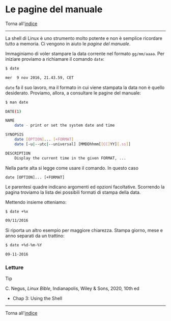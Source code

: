 # Le pagine del manuale

Torna all'[indice](../toc.md)

---

La shell di Linux è uno strumento molto potente e non è semplice ricordare tutto a memoria. Ci vengono in aiuto le _pagine del manuale_.

Immaginiamo di voler stampare la data corrente nel formato `gg/mm/aaaa`. Per iniziare proviamo a richiamare il comando `date`:

```bash
$ date

mer  9 nov 2016, 21.43.59, CET
```

`date` fa il suo lavoro, ma il formato in cui viene stampata la data non è quello desiderato. Proviamo, allora, a consultare le pagine del manuale:

```bash
$ man date

DATE(1)

NAME
    date - print or set the system date and time

SYNOPSIS
    date [OPTION]... [+FORMAT]
    date [-u|--utc|--universal] [MMDDhhmm[[CC]YY][.ss]]

DESCRIPTION
    Display the current time in the given FORMAT, ...
```

Nella parte alta si legge come usare il comando. In questo caso

`date [OPTION]... [+FORMAT]`

Le parentesi quadre indicano argomenti ed opzioni facoltative. Scorrendo la pagina troviamo la lista dei possibili formati di stampa della data.

Mettendo insieme otteniamo:

```bash
$ date +%x

09/11/2016
```

Si riporta un altro esempio per maggiore chiarezza. Stampa giorno, mese e anno separati da un trattino:

```bash
$ date +%d-%m-%Y

09-11-2016
```

### Letture

> [!TIP]
> C. Negus, _Linux Bible_, Indianapolis, Wiley &amp; Sons, 2020, 10th ed
>
> - Chap 3: Using the Shell

---

Torna all'[indice](../toc.md)
